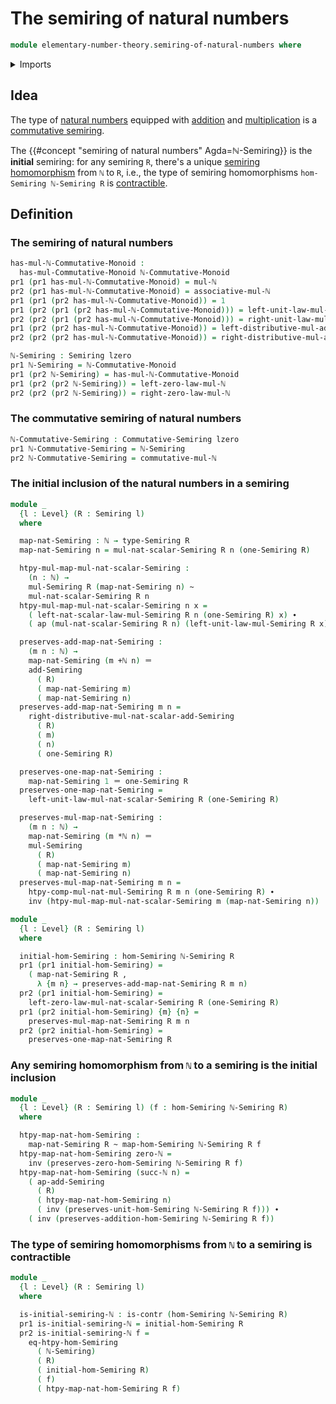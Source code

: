 # The semiring of natural numbers

```agda
module elementary-number-theory.semiring-of-natural-numbers where
```

<details><summary>Imports</summary>

```agda
open import commutative-algebra.commutative-semirings

open import elementary-number-theory.addition-natural-numbers
open import elementary-number-theory.monoid-of-natural-numbers-with-addition
open import elementary-number-theory.multiplication-natural-numbers
open import elementary-number-theory.natural-numbers

open import foundation.action-on-identifications-functions
open import foundation.contractible-types
open import foundation.dependent-pair-types
open import foundation.function-types
open import foundation.homotopies
open import foundation.identity-types
open import foundation.universe-levels

open import group-theory.homomorphisms-commutative-monoids

open import ring-theory.homomorphisms-semirings
open import ring-theory.semirings
```

</details>

## Idea

The type of [natural numbers](elementary-number-theory.natural-numbers.md)
equipped with [addition](elementary-number-theory.addition-natural-numbers.md)
and [multiplication](elementary-number-theory.multiplication-natural-numbers.md)
is a [commutative semiring](commutative-algebra.commutative-semirings.md).

The {{#concept "semiring of natural numbers" Agda=ℕ-Semiring}} is the
**initial** semiring: for any semiring `R`, there's a unique
[semiring homomorphism](ring-theory.homomorphisms-semirings.md) from `ℕ` to `R`,
i.e., the type of semiring homomorphisms `hom-Semiring ℕ-Semiring R` is
[contractible](foundation.contractible-types.md).

## Definition

### The semiring of natural numbers

```agda
has-mul-ℕ-Commutative-Monoid :
  has-mul-Commutative-Monoid ℕ-Commutative-Monoid
pr1 (pr1 has-mul-ℕ-Commutative-Monoid) = mul-ℕ
pr2 (pr1 has-mul-ℕ-Commutative-Monoid) = associative-mul-ℕ
pr1 (pr1 (pr2 has-mul-ℕ-Commutative-Monoid)) = 1
pr1 (pr2 (pr1 (pr2 has-mul-ℕ-Commutative-Monoid))) = left-unit-law-mul-ℕ
pr2 (pr2 (pr1 (pr2 has-mul-ℕ-Commutative-Monoid))) = right-unit-law-mul-ℕ
pr1 (pr2 (pr2 has-mul-ℕ-Commutative-Monoid)) = left-distributive-mul-add-ℕ
pr2 (pr2 (pr2 has-mul-ℕ-Commutative-Monoid)) = right-distributive-mul-add-ℕ

ℕ-Semiring : Semiring lzero
pr1 ℕ-Semiring = ℕ-Commutative-Monoid
pr1 (pr2 ℕ-Semiring) = has-mul-ℕ-Commutative-Monoid
pr1 (pr2 (pr2 ℕ-Semiring)) = left-zero-law-mul-ℕ
pr2 (pr2 (pr2 ℕ-Semiring)) = right-zero-law-mul-ℕ
```

### The commutative semiring of natural numbers

```agda
ℕ-Commutative-Semiring : Commutative-Semiring lzero
pr1 ℕ-Commutative-Semiring = ℕ-Semiring
pr2 ℕ-Commutative-Semiring = commutative-mul-ℕ
```

### The initial inclusion of the natural numbers in a semiring

```agda
module _
  {l : Level} (R : Semiring l)
  where

  map-nat-Semiring : ℕ → type-Semiring R
  map-nat-Semiring n = mul-nat-scalar-Semiring R n (one-Semiring R)

  htpy-mul-map-mul-nat-scalar-Semiring :
    (n : ℕ) →
    mul-Semiring R (map-nat-Semiring n) ~
    mul-nat-scalar-Semiring R n
  htpy-mul-map-mul-nat-scalar-Semiring n x =
    ( left-nat-scalar-law-mul-Semiring R n (one-Semiring R) x) ∙
    ( ap (mul-nat-scalar-Semiring R n) (left-unit-law-mul-Semiring R x))

  preserves-add-map-nat-Semiring :
    (m n : ℕ) →
    map-nat-Semiring (m +ℕ n) ＝
    add-Semiring
      ( R)
      ( map-nat-Semiring m)
      ( map-nat-Semiring n)
  preserves-add-map-nat-Semiring m n =
    right-distributive-mul-nat-scalar-add-Semiring
      ( R)
      ( m)
      ( n)
      ( one-Semiring R)

  preserves-one-map-nat-Semiring :
    map-nat-Semiring 1 ＝ one-Semiring R
  preserves-one-map-nat-Semiring =
    left-unit-law-mul-nat-scalar-Semiring R (one-Semiring R)

  preserves-mul-map-nat-Semiring :
    (m n : ℕ) →
    map-nat-Semiring (m *ℕ n) ＝
    mul-Semiring
      ( R)
      ( map-nat-Semiring m)
      ( map-nat-Semiring n)
  preserves-mul-map-nat-Semiring m n =
    htpy-comp-mul-nat-mul-Semiring R m n (one-Semiring R) ∙
    inv (htpy-mul-map-mul-nat-scalar-Semiring m (map-nat-Semiring n))

module _
  {l : Level} (R : Semiring l)
  where

  initial-hom-Semiring : hom-Semiring ℕ-Semiring R
  pr1 (pr1 initial-hom-Semiring) =
    ( map-nat-Semiring R ,
      λ {m n} → preserves-add-map-nat-Semiring R m n)
  pr2 (pr1 initial-hom-Semiring) =
    left-zero-law-mul-nat-scalar-Semiring R (one-Semiring R)
  pr1 (pr2 initial-hom-Semiring) {m} {n} =
    preserves-mul-map-nat-Semiring R m n
  pr2 (pr2 initial-hom-Semiring) =
    preserves-one-map-nat-Semiring R
```

### Any semiring homomorphism from `ℕ` to a semiring is the initial inclusion

```agda
module _
  {l : Level} (R : Semiring l) (f : hom-Semiring ℕ-Semiring R)
  where

  htpy-map-nat-hom-Semiring :
    map-nat-Semiring R ~ map-hom-Semiring ℕ-Semiring R f
  htpy-map-nat-hom-Semiring zero-ℕ =
    inv (preserves-zero-hom-Semiring ℕ-Semiring R f)
  htpy-map-nat-hom-Semiring (succ-ℕ n) =
    ( ap-add-Semiring
      ( R)
      ( htpy-map-nat-hom-Semiring n)
      ( inv (preserves-unit-hom-Semiring ℕ-Semiring R f))) ∙
    ( inv (preserves-addition-hom-Semiring ℕ-Semiring R f))
```

### The type of semiring homomorphisms from `ℕ` to a semiring is contractible

```agda
module _
  {l : Level} (R : Semiring l)
  where

  is-initial-semiring-ℕ : is-contr (hom-Semiring ℕ-Semiring R)
  pr1 is-initial-semiring-ℕ = initial-hom-Semiring R
  pr2 is-initial-semiring-ℕ f =
    eq-htpy-hom-Semiring
      ( ℕ-Semiring)
      ( R)
      ( initial-hom-Semiring R)
      ( f)
      ( htpy-map-nat-hom-Semiring R f)
```
